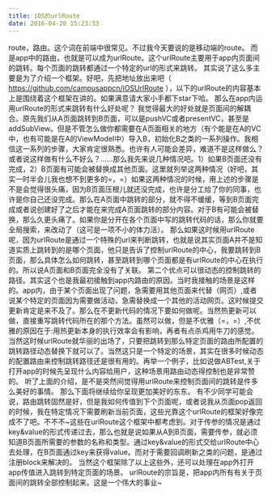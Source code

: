 ```yaml
---
title: iOS的urlRoute
date: 2016-04-20 15:23:33
---
```

route，路由。这个词在前端中很常见。不过我今天要说的是移动端的route。
而是app中的路由，也就是可以成为urlRoute。这个urlRoute主要用于app内页面间的跳转。每个页面的跳转都通过一个特定的url的形式来跳转。
其实说了这么多主要是为了介绍一个框架。好吧，先把地址放出来吧（ https://github.com/campusappcn/iOSUrlRoute ），以下的urlRoute的内容基本上是围绕着这个框架在讲的。如果满意请大家小手都下star下哈。
那么在app内运用urlRoute的形式来跳转有什么好处呢？
我觉得最大的好处就是页面间的解耦合。原先我们从A页面跳转到B页面，可以是pushVC或者presentVC，甚至是addSubView。但是不管怎么做你都需要在A页面相关的地方（有个能是在A的VC中，也有可能是在A的ViewModel中）导入B，初始化B之类的一系列操作。我相信这一系列的步骤，大家肯定很熟悉。也许有人可能会差异，难道不是这样做么？或者说这样做有什么不好么？<!--more-->……那么我先来说几种情况吧。1）如果B页面还没有完成，2）B页面有可能会被替换成其他页面。这里就列举这两种情况（好吧，其实一时半会儿我也想不到更多的=，=）如果这两种情况的时候，用上述的步骤是不是会觉得很头痛，因为B页面压根儿就还没完成，也许是分工给了你的同事，也许是你自己还没完成。那么在A页面中跳转的部分，就不得不缓缓，等到B页面完成或者说创建好了之后才能在来完成A页面跳转的部分内容。对于B有可能会被替换，那么久更头痛了。如果你是分开在各个页面中写的跳转代码的话，那么你就要全局搜索，来改动了（这可是一项不小的体力活）。
那么如果这时候用urlRoute呢，因为urlRoute是通过一个特殊的url来判断跳转，也就是说其实页面A并不是知道实质上跳转到的是哪个页面，他只是告诉了控制urlRoute的中心，我要跳转到B页面，那么具体怎么如何跳转，甚至跳转到哪个页面都是有urlRoute的中心在执行的。所以说A页面和B页面完全没有了关联。
第二个优点可以很动态的控制跳转的路径。其实这个也是我最初接触到app内路由的原因。当时我接触的场景是这样的。app内，由于某个页面出现了问题，急需要用其他页面来代替（网页）,或者说某个特定的页面因为需要做活动，急需替换成一个其他的活动网页。这时候提交更新肯定是来不及了。那么在不更新代码的情况下要如何做呢。当然热更新可以做，直接重写跳转代码所在的那个方法。虽然可以做，但是不优雅（=，=）,不优雅的原因在于:用热更新本身的执行效率会有影响，再者有点杀鸡用牛刀的感觉。当然这时候urlRoute就华丽的出场了，只要把跳转到那么特定页面的路由所配置的跳转路径动态替换下就可以了。当然这只是一个特定的场景，其实在很多时候动态的配置路由来控制跳转路径还是很有用的。再举一个例子，比如说做ABTest,关于打开app的时候先呈现什么内容给用户，这种场景用路由动态得控制也是非常赞的。
听了上面的介绍，是不是突然间觉得用urlRoute来控制页面间的跳转是件多么美好的事情。
那么下面将继续给你呈现更加美好的东东。
有不少同学可能会说，路由跳转固然是好，但是我如何传值到下个页面呢，或者说我从页面pop返回的时候，我在特定情况下需要刷新当前页面，这些光靠这个urlRoute的框架好像完成不了吧。不不不~这些在urlRoute这个框架中都考虑到。对于传参的情况是通过key&value的形式传递过去，那么也就是说如果从A到B页面，需要传参，就必须知道B页面所需要的参数的名称和类型。通过key&value的形式交给urlRoute中心去处理，在B页面通过key来获得value。而对于需要回调刷新之类的问题，是通过注册block来解决的。
当然这个框架除了以上这些外，还可以处理在app外打开app传值进入跳转到特定页面的场景。
urlRoute的宗旨是，把app内所有有关于页面间的跳转全部控制起来。这是一个伟大的事业~